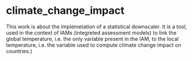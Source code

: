 # climate_change_impact
This work is about the implemetation of a statistical downscaler. It is a tool, used in the context of IAMs (integreted assessment models) to link the global temperature, i.e. the only variable present in the IAM, to the local temperature, i.e. the variable used to compute climate change impact on countries.)
